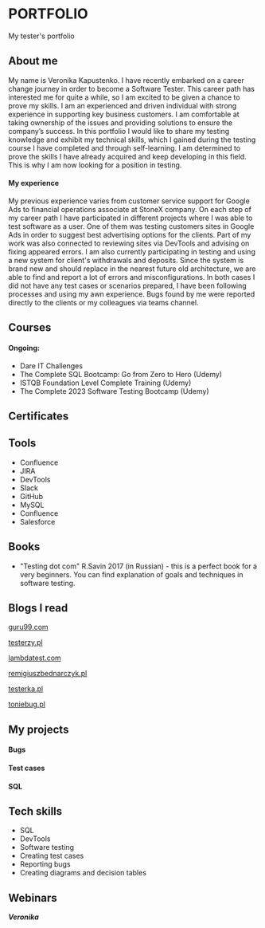 # PORTFOLIO
My tester's portfolio 

## __About me__

My name is Veronika Kapustenko. I have recently embarked on a career change journey in order to become a Software Tester. This career path has interested me for quite a while, so I am excited to be given a chance to prove my skills. I am an experienced and driven individual with strong experience in supporting key business customers. I am comfortable at taking ownership of the issues and providing solutions to ensure the company’s success. In this portfolio I would like to share my testing knowledge and exhibit my technical skills, which I gained during the testing course I have completed and through self-learning. I am determined to prove the skills I have already acquired and keep developing in this field. This is why I am now looking for a position in testing.

#### My experience

My previous experience varies from customer service support for Google Ads to financial operations associate at StoneX company.
On each step of my career path I have participated in different projects where I was able to test software as a user. One of them was testing customers sites in Google Ads in order to suggest best advertising options for the clients. Part of my work was also connected to reviewing sites via DevTools and advising on fixing appeared errors. I am also currently participating in testing and using a new system for client's withdrawals and deposits. Since the system is brand new and should replace in the nearest future old architecture, we are able to find and report a lot of errors and misconfigurations. In both cases I did not have any test cases or scenarios prepared, I have been following processes and using my awn experience. Bugs found by me were reported directly to the clients or my colleagues via teams channel.

## __Courses__

#### Ongoing:

 * Dare IT Challenges
 * The Complete SQL Bootcamp: Go from Zero to Hero (Udemy)
 * ISTQB Foundation Level Complete Training (Udemy)
 * The Complete 2023 Software Testing Bootcamp (Udemy)



## __Certificates__



## __Tools__
 * Confluence
 * JIRA
 * DevTools
 * Slack
 * GitHub
 * MySQL
 * Confluence
 * Salesforce

## __Books__

 * "Testing dot com" R.Savin 2017 (in Russian) - this is a perfect book for a very beginners. You can find explanation of goals and techniques in software testing. 

## __Blogs I read__

[guru99.com](https://www.guru99.com)

[testerzy.pl](https://testerzy.pl)

[lambdatest.com](https://www.lambdatest.com/blog/)

[remigiuszbednarczyk.pl](https://remigiuszbednarczyk.pl)

[testerka.pl](https://testerka.pl)

[toniebug.pl](https://www.toniebug.pl)

## __My projects__

#### Bugs


#### Test cases

#### SQL

## __Tech skills__

* SQL
* DevTools
* Software testing
* Creating test cases
* Reporting bugs
* Creating diagrams and decision tables

## __Webinars__


**_Veronika_**
 
